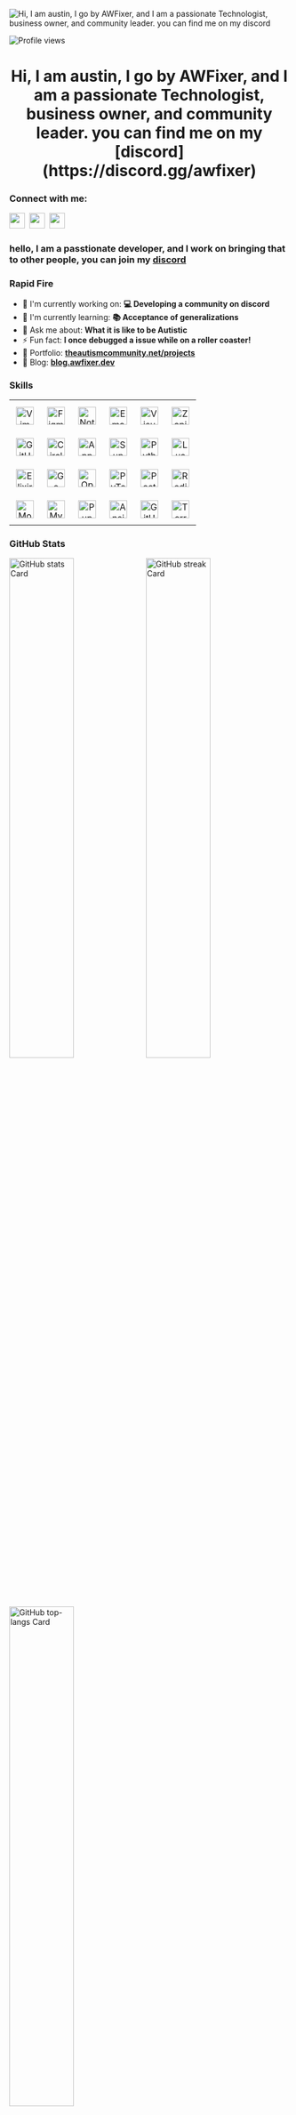 ![Hi, I am austin, I go by AWFixer, and I am a passionate Technologist, business owner, and community leader. you can find me on my [discord](https://discord.gg/awfixer)](https://mir-s3-cdn-cf.behance.net/project_modules/max_1200/79731568097599.5b50bca477735.jpg)

![Profile views](https://komarev.com/ghpvc/?username=the-autists&label=Profile%20views&color=0e75b6&style=flat)

<div id="toc">
  <ul align="center" style="list-style: none">
    <summary>
      <h1>
        Hi, I am austin, I go by AWFixer, and I am a passionate Technologist, business owner, and community leader. you can find me on my [discord](https://discord.gg/awfixer)
      </h1>
    </summary>
  </ul>
</div>

**<h3 align="left">Connect with me:</h3>** 
<p align="left"><a href="https://github.com/the-autists" target="_blank"><img src="https://img.shields.io/badge/GitHub-100000?style=for-the-badge&logo=github&logoColor=white" height="28" style="margin-right: 4px"></a> <a href="https://twitter.com/awfixer" target="_blank"><img src="https://img.shields.io/badge/Twitter-000000?style=for-the-badge&logo=X&logoColor=white" height="28" style="margin-right: 4px"></a> <a href="https://www.youtube.com/@awfixer" target="_blank"><img src="https://img.shields.io/badge/YouTube-FF0000?style=for-the-badge&logo=youtube&logoColor=white" height="28" style="margin-right: 4px"></a></p>

 **<h3 align="left">hello, I am a passtionate developer, and I work on bringing that to other people, you can join my [discord](https://discord.gg/awfixer)</h3>**

**<h3 align="left">Rapid Fire</h3>**

- 💼 I'm currently working on: **💻 Developing a community on discord**
- 🌱 I'm currently learning: **📚 Acceptance of generalizations**
- 💬 Ask me about: **What it is like to be Autistic**
- ⚡ Fun fact: **I once debugged a issue while on a roller coaster!**
- 📂 Portfolio: **<a href="theautismcommunity.net/projects" target="_blank">theautismcommunity.net/projects</a>**
- 📝 Blog: **<a href="blog.awfixer.dev" target="_blank">blog.awfixer.dev</a>**


 **<h3 align="left">Skills</h3>**

<table style="width: 100%; border: 0px solid white;"><tr><td style="text-align: center; border: 0px; padding: 12px;"><img src="https://img.shields.io/badge/Vim-019733?logo=vim&logoColor=white" height="32" alt="Vim"/></td><td style="text-align: center; border: 0px; padding: 12px;"><img src="https://img.shields.io/badge/Figma-F24E1E?logo=figma&logoColor=white" height="32" alt="Figma"/></td><td style="text-align: center; border: 0px; padding: 12px;"><img src="https://img.shields.io/badge/Notepad++-90E59A?logo=notepad-plus-plus&logoColor=white" height="32" alt="Notepad++"/></td><td style="text-align: center; border: 0px; padding: 12px;"><img src="https://img.shields.io/badge/Emacs-7F5AB6?logo=emacs&logoColor=white" height="32" alt="Emacs"/></td><td style="text-align: center; border: 0px; padding: 12px;"><img src="https://img.shields.io/badge/Visual_Studio_Code-007ACC?logo=visual-studio-code&logoColor=white" height="32" alt="Visual Studio Code"/></td><td style="text-align: center; border: 0px; padding: 12px;"><img src="https://img.shields.io/badge/Zapier-FA6F00?logo=zapier&logoColor=white" height="32" alt="Zapier"/></td></tr><tr><td style="text-align: center; border: 0px; padding: 12px;"><img src="https://img.shields.io/badge/GitHub_Actions-2088FF?logo=github-actions&logoColor=white" height="32" alt="GitHub Actions"/></td><td style="text-align: center; border: 0px; padding: 12px;"><img src="https://img.shields.io/badge/CircleCI-343434?logo=circleci&logoColor=white" height="32" alt="CircleCI"/></td><td style="text-align: center; border: 0px; padding: 12px;"><img src="https://skillicons.dev/icons?i=appwrite" height="32" alt="Appwrite"/></td><td style="text-align: center; border: 0px; padding: 12px;"><img src="https://img.shields.io/badge/Supabase-3ECF8E?logo=supabase&logoColor=white" height="32" alt="Supabase"/></td><td style="text-align: center; border: 0px; padding: 12px;"><img src="https://cdn.jsdelivr.net/gh/devicons/devicon/icons/python/python-original.svg" height="32" alt="Python"/></td><td style="text-align: center; border: 0px; padding: 12px;"><img src="https://cdn.jsdelivr.net/gh/devicons/devicon/icons/lua/lua-original.svg" height="32" alt="Lua"/></td></tr><tr><td style="text-align: center; border: 0px; padding: 12px;"><img src="https://cdn.jsdelivr.net/gh/devicons/devicon/icons/elixir/elixir-original.svg" height="32" alt="Elixir"/></td><td style="text-align: center; border: 0px; padding: 12px;"><img src="https://cdn.jsdelivr.net/gh/devicons/devicon/icons/go/go-original.svg" height="32" alt="Go"/></td><td style="text-align: center; border: 0px; padding: 12px;"><img src="https://img.shields.io/badge/OpenAI-412991?logo=openai&logoColor=white" height="32" alt="OpenAI"/></td><td style="text-align: center; border: 0px; padding: 12px;"><img src="https://img.shields.io/badge/PyTorch-EE4C2C?logo=pytorch&logoColor=white" height="32" alt="PyTorch"/></td><td style="text-align: center; border: 0px; padding: 12px;"><img src="https://cdn.jsdelivr.net/gh/devicons/devicon@latest/icons/postgresql/postgresql-original-wordmark.svg" height="32" alt="PostgreSQL"/></td><td style="text-align: center; border: 0px; padding: 12px;"><img src="https://cdn.jsdelivr.net/gh/devicons/devicon@latest/icons/redis/redis-original-wordmark.svg" height="32" alt="Redis"/></td></tr><tr><td style="text-align: center; border: 0px; padding: 12px;"><img src="https://cdn.jsdelivr.net/gh/devicons/devicon@latest/icons/mongodb/mongodb-original-wordmark.svg" height="32" alt="MongoDB"/></td><td style="text-align: center; border: 0px; padding: 12px;"><img src="https://cdn.jsdelivr.net/gh/devicons/devicon@latest/icons/mysql/mysql-original-wordmark.svg" height="32" alt="MySQL"/></td><td style="text-align: center; border: 0px; padding: 12px;"><img src="https://img.shields.io/badge/Puppet-FFAE1A?logo=puppet&logoColor=white" height="32" alt="Puppet"/></td><td style="text-align: center; border: 0px; padding: 12px;"><img src="https://img.shields.io/badge/Ansible-EE0000?logo=ansible&logoColor=white" height="32" alt="Ansible"/></td><td style="text-align: center; border: 0px; padding: 12px;"><img src="https://img.shields.io/badge/GitHub_Actions-2088FF?logo=github-actions&logoColor=white" height="32" alt="GitHub Actions"/></td><td style="text-align: center; border: 0px; padding: 12px;"><img src="https://img.shields.io/badge/Terraform-623CE4?logo=terraform&logoColor=white" height="32" alt="Terraform"/></td></tr></table>

 **<h3 align="left">GitHub Stats</h3>**

<p align="left">
  <img width="48%" src="https://github-readme-stats.vercel.app/api?username=awfixer&theme=react&hide_title=false&hide_rank=false&show_icons=false&include_all_commits=false&count_private=true&line_height=23" alt="GitHub stats Card" />
  <img width="48%" src="https://streak-stats.demolab.com/?user=awfixer&theme=react&hide_border=false&date_format=M+j%5B%2C+Y%5D&mode=daily&hide_total_contributions=false&hide_current_streak=false&hide_longest_streak=false&card_height=200" alt="GitHub streak Card" />
</p>

<p align="left">
  <img width="48%" src="https://github-readme-stats.vercel.app/api/top-langs?username=awfixer&theme=react&hide_title=false&layout=compact&langs_count=6&hide_progress=false&card_width=400" alt="GitHub top-langs Card" />
</p>

 **<h3 align="left">Support Me</h3>**

<p align="left"><a href="https://www.patreon.com/awfixer" target="_blank"><img src="https://img.shields.io/badge/Patreon-F96854?style=for-the-badge&logo=patreon&logoColor=white" height="36" style="margin-right: 4px"></a> <a href="https://ko-fi.com/awfixer" target="_blank"><img src="https://img.shields.io/badge/Ko--fi-343B45?style=for-the-badge&logo=kofi&logoColor=Black" height="36" style="margin-right: 4px"></a> <a href="https://buymeacoffee.com/awfixer" target="_blank"><img src="https://img.shields.io/badge/Buy%20Me%20a%20Coffee-fde047?style=for-the-badge&logo=buy-me-a-coffee&logoColor=white" height="36" style="margin-right: 4px"></a></p>
